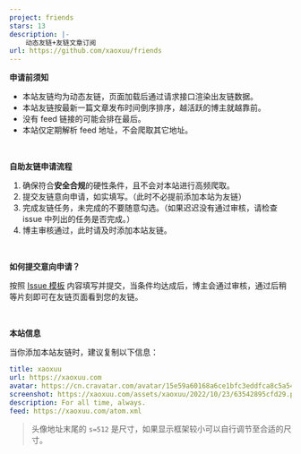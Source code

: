 ```yaml
---
project: friends
stars: 13
description: |-
    动态友链+友链文章订阅
url: https://github.com/xaoxuu/friends
---
```


**申请前须知**

- 本站友链均为动态友链，页面加载后通过请求接口渲染出友链数据。
- 本站友链按最新一篇文章发布时间倒序排序，越活跃的博主就越靠前。
- 没有 feed 链接的可能会排在最后。
- 本站仅定期解析 feed 地址，不会爬取其它地址。

<br>

**自助友链申请流程**

1. 确保符合**安全合规**的硬性条件，且不会对本站进行高频爬取。
2. 提交友链意向申请，如实填写。（此时不必提前添加本站为友链）
3. 完成友链任务，未完成的不要随意勾选。（如果迟迟没有通过审核，请检查 issue 中列出的任务是否完成。）
4. 博主审核通过，此时请及时添加本站友链。

<br>

**如何提交意向申请？**

按照 [Issue 模板](https://github.com/xaoxuu/friends/issues/new/choose) 内容填写并提交，当条件均达成后，博主会通过审核，通过后稍等片刻即可在友链页面看到您的友链。

<br>

**本站信息**

当你添加本站友链时，建议复制以下信息：

```yaml
title: xaoxuu
url: https://xaoxuu.com
avatar: https://cn.cravatar.com/avatar/15e59a60168a6ce1bfc3eddfca8c5a54?s=512
screenshot: https://xaoxuu.com/assets/xaoxuu/2022/10/23/63542895cfd29.png
description: For all time, always.
feed: https://xaoxuu.com/atom.xml
```

> 头像地址末尾的 `s=512` 是尺寸，如果显示框架较小可以自行调节至合适的尺寸。

